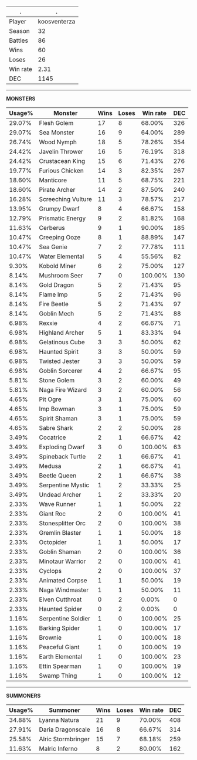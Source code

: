 .|.
|-|-
Player|koosventerza
Season|32
Battles|86
Wins|60
Loses|26
Win rate|2.31
DEC|1145

---
**MONSTERS**

Usage%|Monster|Wins|Loses|Win rate|DEC|
-|-|-|-|-|-|
29.07%|Flesh Golem|17|8|68.00%|326|
29.07%|Sea Monster|16|9|64.00%|289|
26.74%|Wood Nymph|18|5|78.26%|354|
24.42%|Javelin Thrower|16|5|76.19%|318|
24.42%|Crustacean King|15|6|71.43%|276|
19.77%|Furious Chicken|14|3|82.35%|267|
18.60%|Manticore|11|5|68.75%|221|
18.60%|Pirate Archer|14|2|87.50%|240|
16.28%|Screeching Vulture|11|3|78.57%|217|
13.95%|Grumpy Dwarf|8|4|66.67%|158|
12.79%|Prismatic Energy|9|2|81.82%|168|
11.63%|Cerberus|9|1|90.00%|185|
10.47%|Creeping Ooze|8|1|88.89%|147|
10.47%|Sea Genie|7|2|77.78%|111|
10.47%|Water Elemental|5|4|55.56%|82|
9.30%|Kobold Miner|6|2|75.00%|127|
8.14%|Mushroom Seer|7|0|100.00%|130|
8.14%|Gold Dragon|5|2|71.43%|95|
8.14%|Flame Imp|5|2|71.43%|96|
8.14%|Fire Beetle|5|2|71.43%|97|
8.14%|Goblin Mech|5|2|71.43%|88|
6.98%|Rexxie|4|2|66.67%|71|
6.98%|Highland Archer|5|1|83.33%|94|
6.98%|Gelatinous Cube|3|3|50.00%|62|
6.98%|Haunted Spirit|3|3|50.00%|59|
6.98%|Twisted Jester|3|3|50.00%|59|
6.98%|Goblin Sorcerer|4|2|66.67%|95|
5.81%|Stone Golem|3|2|60.00%|49|
5.81%|Naga Fire Wizard|3|2|60.00%|56|
4.65%|Pit Ogre|3|1|75.00%|60|
4.65%|Imp Bowman|3|1|75.00%|59|
4.65%|Spirit Shaman|3|1|75.00%|59|
4.65%|Sabre Shark|2|2|50.00%|28|
3.49%|Cocatrice|2|1|66.67%|42|
3.49%|Exploding Dwarf|3|0|100.00%|63|
3.49%|Spineback Turtle|2|1|66.67%|41|
3.49%|Medusa|2|1|66.67%|41|
3.49%|Beetle Queen|2|1|66.67%|38|
3.49%|Serpentine Mystic|1|2|33.33%|25|
3.49%|Undead Archer|1|2|33.33%|20|
2.33%|Wave Runner|1|1|50.00%|22|
2.33%|Giant Roc|2|0|100.00%|41|
2.33%|Stonesplitter Orc|2|0|100.00%|38|
2.33%|Gremlin Blaster|1|1|50.00%|18|
2.33%|Octopider|1|1|50.00%|17|
2.33%|Goblin Shaman|2|0|100.00%|36|
2.33%|Minotaur Warrior|2|0|100.00%|41|
2.33%|Cyclops|2|0|100.00%|37|
2.33%|Animated Corpse|1|1|50.00%|19|
2.33%|Naga Windmaster|1|1|50.00%|11|
2.33%|Elven Cutthroat|0|2|0.00%|0|
2.33%|Haunted Spider|0|2|0.00%|0|
1.16%|Serpentine Soldier|1|0|100.00%|25|
1.16%|Barking Spider|1|0|100.00%|17|
1.16%|Brownie|1|0|100.00%|18|
1.16%|Peaceful Giant|1|0|100.00%|19|
1.16%|Earth Elemental|1|0|100.00%|23|
1.16%|Ettin Spearman|1|0|100.00%|19|
1.16%|Swamp Thing|1|0|100.00%|12|

---
**SUMMONERS**

Usage%|Summoner|Wins|Loses|Win rate|DEC|
-|-|-|-|-|-|
34.88%|Lyanna Natura|21|9|70.00%|408|
27.91%|Daria Dragonscale|16|8|66.67%|314|
25.58%|Alric Stormbringer|15|7|68.18%|259|
11.63%|Malric Inferno|8|2|80.00%|162|
